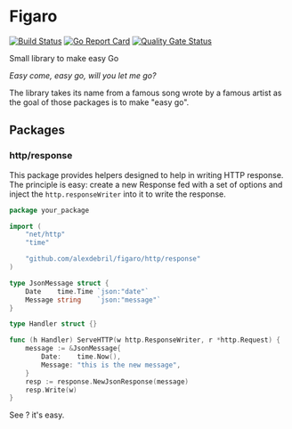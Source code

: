 # Figaro

[![Build Status](https://github.com/alexdebril/figaro/actions/workflows/go.yml/badge.svg)](https://github.com/alexdebril/figaro/actions/workflows/go.yml/)
[![Go Report Card](https://goreportcard.com/badge/github.com/alexdebril/figaro)](https://goreportcard.com/report/github.com/alexdebril/figaro)
[![Quality Gate Status](https://sonarcloud.io/api/project_badges/measure?project=alexdebril_figaro&metric=alert_status)](https://sonarcloud.io/summary/new_code?id=alexdebril_figaro)

Small library to make easy Go 

*Easy come, easy go, will you let me go?*

The library takes its name from a famous song wrote by a famous artist as the goal of those packages is to make "easy go".

## Packages

### http/response

This package provides helpers designed to help in writing HTTP response. The principle is easy: create a new Response fed with a set of options and inject the `http.responseWriter` into it to write the response.

```go
package your_package

import (
	"net/http"
	"time"

	"github.com/alexdebril/figaro/http/response"
)

type JsonMessage struct {
    Date    time.Time `json:"date"`
    Message string    `json:"message"`
}

type Handler struct {}

func (h Handler) ServeHTTP(w http.ResponseWriter, r *http.Request) {
    message := &JsonMessage{
        Date:    time.Now(),
        Message: "this is the new message",
    }
    resp := response.NewJsonResponse(message)
    resp.Write(w)
}
```

See ? it's easy.